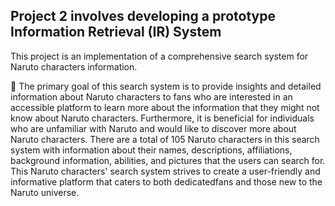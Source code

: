 ## Project 2 involves developing a prototype Information Retrieval (IR) System 

This project is an implementation of a comprehensive search system for Naruto characters information.

:dart: The primary goal of this search system is to provide insights and detailed information about Naruto characters to fans who are interested in an
accessible platform to learn more about the information that they might not know about Naruto characters. Furthermore, it is beneficial for individuals who are unfamiliar with Naruto and would like to discover more about Naruto characters. There are a total of 105 Naruto characters in this search system with information about their names, descriptions, affiliations, background information, abilities, and pictures that the users can search for. This Naruto characters' search
system strives to create a user-friendly and informative platform that caters to both dedicatedfans and those new to the Naruto universe.
